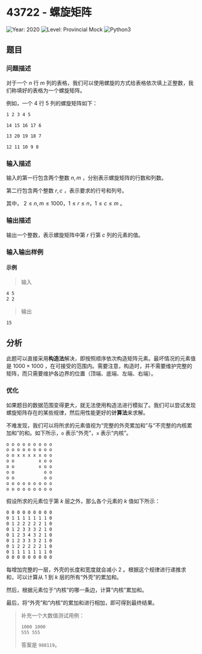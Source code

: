 # 43722 - 螺旋矩阵

![Year: 2020](https://img.shields.io/badge/Year-2020-white)
![Level: Provincial Mock](https://img.shields.io/badge/Level-Provincial%20Mock-blue)
![Python3](https://img.shields.io/badge/Python3-AC-green)

## 题目

### 问题描述

对于一个 $n$ 行 $m$ 列的表格，我们可以使用螺旋的方式给表格依次填上正整数，我们称填好的表格为一个螺旋矩阵。

例如，一个 4 行 5 列的螺旋矩阵如下：

```txt
1 2 3 4 5

14 15 16 17 6

13 20 19 18 7

12 11 10 9 8
```

### 输入描述

输入的第一行包含两个整数 $n, m$ ，分别表示螺旋矩阵的行数和列数。

第二行包含两个整数 $r, c$ ，表示要求的行号和列号。

其中， $2 \leq n, m \leq 1000，1 \leq r \leq n，1 \leq c \leq m$ 。

### 输出描述

输出一个整数，表示螺旋矩阵中第 $r$ 行第 $c$ 列的元素的值。

### 输入输出样例

#### 示例

> 输入

```txt
4 5
2 2
```

> 输出

```txt
15
```

## 分析

此题可以直接采用**构造法**解决，即按照顺序依次构造矩阵元素。最坏情况的元素值是 $1000 \times 1000$ ，在可接受的范围内。需要注意，构造时，并不需要维护完整的矩阵，而只需要维护各边界的位置（顶端、底端、左端、右端）。

### 优化

如果题目的数据范围变得更大，就无法使用构造法进行模拟了。我们可以尝试发现螺旋矩阵存在的某些规律，然后用性能更好的**计算法**来求解。

不难发现，我们可以将所求的元素值视为“完整的外壳累加和”与“不完整的内核累加和”的和。如下所示，`o` 表示“外壳”，`x` 表示“内核”。

```txt
o o o o o o o o o
o o o o o o o o o
o o x x x x x o o
o o         x o o
o o         x o o
o o           o o
o o           o o
o o o o o o o o o
o o o o o o o o o
```

假设所求的元素位于第 $k$ 层之外，那么各个元素的 $k$ 值如下所示：

```txt
0 0 0 0 0 0 0 0 0
0 1 1 1 1 1 1 1 0
0 1 2 2 2 2 2 1 0
0 1 2 3 3 3 2 1 0
0 1 2 3 4 3 2 1 0
0 1 2 3 3 3 2 1 0
0 1 2 2 2 2 2 1 0
0 1 1 1 1 1 1 1 0
0 0 0 0 0 0 0 0 0
```

每增加完整的一层，外壳的长度和宽度就会减小 $2$ 。根据这个规律进行递推求和，可以计算从 $1$ 到 $k$ 层的所有“外壳”的累加和。

然后，根据元素位于“内核”的哪一条边，计算“内核”累加和。

最后，将“外壳”和“内核”的累加和进行相加，即可得到最终结果。

> 补充一个大数值测试用例：
> 
> ```txt
> 1000 1000
> 555 555
> ```
> 
> 答案是 `988119`。
